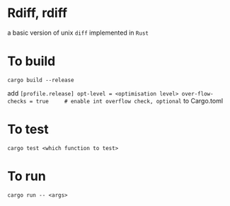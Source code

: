 # Rdiff, rdiff

a basic version of unix `diff` implemented in `Rust` 

To build
=========
`cargo build --release`

add 
`
[profile.release]
opt-level = <optimisation level>
over-flow-checks = true     # enable int overflow check, optional
`
to Cargo.toml

To test
========
`cargo test <which function to test>`

To run
=========
`cargo run -- <args>`

